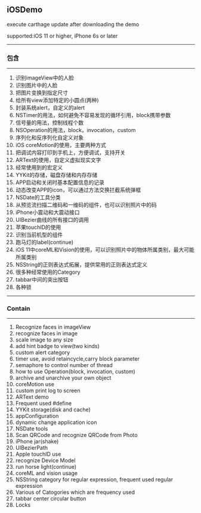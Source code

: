 ## iOSDemo

execute carthage update after downloading the demo

supported:iOS 11 or higher, iPhone 6s or later

--- 

### 包含

---

1. 识别imageView中的人脸
2. 识别图片中的人脸
3. 把图片变换到指定尺寸
4. 给所有view添加特定的小圆点(两种)
5. 封装系统alert，自定义的alert
6. NSTimer的用法，如何避免不容易发现的循环引用，block携带参数
7. 信号量的用法，控制线程个数
8. NSOperation的用法，block，invocation，custom
9. 序列化和反序列化自定义对象
10. iOS coreMotion的使用，主要两种方式
11. 把调试内容打印到手机上，方便调试，支持开关
12. ARText的使用，自定义虚拟现实文字
13. 经常使用到的宏定义
14. YYKit的存储，磁盘存储和内存存储
15. APP启动和关闭时基本配置信息的记录
16. 动态改变APP的icon，可以通过方法交换拦截系统弹框
17. NSDate的工具分类
18. 从预览流扫描二维码和一维码的组件，也可以识别照片中的码
19. iPhone小震动和大震动接口
20. UIBezier曲线的所有接口的调用
21. 苹果touchID的使用
22. 识别当前机型的组件
23. 跑马灯的label(continue)
24. iOS 11中coreML和Vision的使用，可以识别照片中的物体所属类别，最大可能所属类别
25. NSString的正则表达式拓展，提供常用的正则表达式定义
26. 很多种经常使用的Category
27. tabbar中间的突出按钮
28. 各种锁

---

### Contain

---

1. Recognize faces in imageView
2. recognize faces in image
3. scale image to any size
4. add hint badge to view(two kinds)
5. custom alert category
6. timer use, avoid retaincycle,carry block parameter
7. semaphore to control number of thread
8. how to use Operation(block, invocation, custom)
9. archive and unarchive your own object
10. coreMotion use
11. custom print log to screen 
12. ARText demo
13. Frequent used #define
14. YYKit storage(disk and cache)
15. appConfiguration
16. dynamic change application icon
17. NSDate tools
18. Scan QRCode and recognize QRCode from Photo
19. iPhone jar(shake)
20. UIBezierPath
21. Apple touchID use
22. recognize Device Model 
23. run horse light(continue)
24. coreML and vision usage
25. NSString category for regular expression, frequent used regular expression
26. Various of Catogories which are frequency used
27. tabbar center circular button
28. Locks